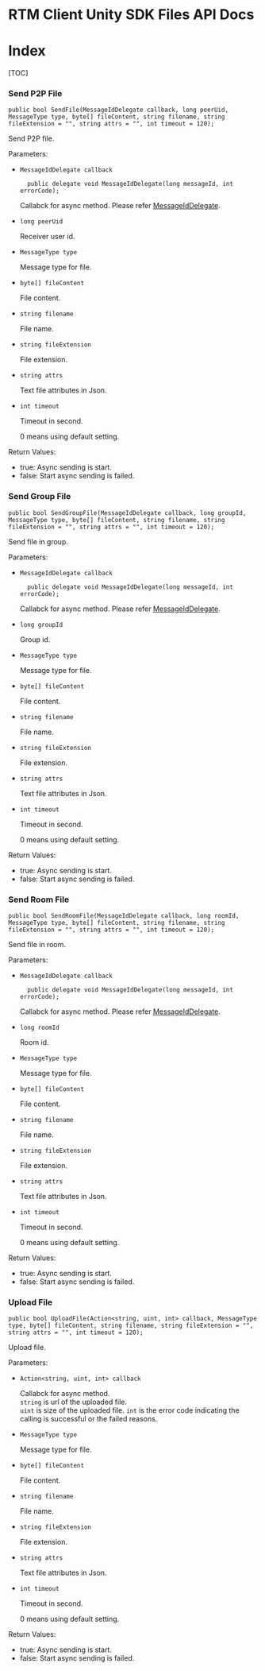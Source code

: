 # RTM Client Unity SDK Files API Docs

# Index

[TOC]

### Send P2P File

	public bool SendFile(MessageIdDelegate callback, long peerUid, MessageType type, byte[] fileContent, string filename, string fileExtension = "", string attrs = "", int timeout = 120);
	
Send P2P file.

Parameters:

+ `MessageIdDelegate callback`

		public delegate void MessageIdDelegate(long messageId, int errorCode);

	Callabck for async method. Please refer [MessageIdDelegate](Delegates.md#MessageIdDelegate).

+ `long peerUid`

	Receiver user id.

+ `MessageType type`

	Message type for file.

+ `byte[] fileContent`

	File content.

+ `string filename`

	File name.

+ `string fileExtension`

	File extension.

+ `string attrs`

	Text file attributes in Json.

+ `int timeout`

	Timeout in second.

	0 means using default setting.


Return Values:

+ true: Async sending is start.
+ false: Start async sending is failed.


### Send Group File

	public bool SendGroupFile(MessageIdDelegate callback, long groupId, MessageType type, byte[] fileContent, string filename, string fileExtension = "", string attrs = "", int timeout = 120);
	
Send file in group.

Parameters:

+ `MessageIdDelegate callback`

		public delegate void MessageIdDelegate(long messageId, int errorCode);

	Callabck for async method. Please refer [MessageIdDelegate](Delegates.md#MessageIdDelegate).

+ `long groupId`

	Group id.

+ `MessageType type`

	Message type for file.

+ `byte[] fileContent`

	File content.

+ `string filename`

	File name.

+ `string fileExtension`

	File extension.

+ `string attrs`

	Text file attributes in Json.

+ `int timeout`

	Timeout in second.

	0 means using default setting.


Return Values:

+ true: Async sending is start.
+ false: Start async sending is failed.


### Send Room File

	public bool SendRoomFile(MessageIdDelegate callback, long roomId, MessageType type, byte[] fileContent, string filename, string fileExtension = "", string attrs = "", int timeout = 120);
	
Send file in room.

Parameters:

+ `MessageIdDelegate callback`

		public delegate void MessageIdDelegate(long messageId, int errorCode);

	Callabck for async method. Please refer [MessageIdDelegate](Delegates.md#MessageIdDelegate).

+ `long roomId`

	Room id.

+ `MessageType type`

	Message type for file.

+ `byte[] fileContent`

	File content.

+ `string filename`

	File name.

+ `string fileExtension`

	File extension.

+ `string attrs`

	Text file attributes in Json.

+ `int timeout`

	Timeout in second.

	0 means using default setting.


Return Values:

+ true: Async sending is start.
+ false: Start async sending is failed.


### Upload File

	public bool UploadFile(Action<string, uint, int> callback, MessageType type, byte[] fileContent, string filename, string fileExtension = "", string attrs = "", int timeout = 120);
	
Upload file.

Parameters:

+ `Action<string, uint, int> callback`

	Callabck for async method.  
	`string` is url of the uploaded file.  
	`uint` is size of the uploaded file.
	`int` is the error code indicating the calling is successful or the failed reasons.
		
+ `MessageType type`

	Message type for file.

+ `byte[] fileContent`

	File content.

+ `string filename`

	File name.

+ `string fileExtension`

	File extension.

+ `string attrs`

	Text file attributes in Json.

+ `int timeout`

	Timeout in second.

	0 means using default setting.


Return Values:

+ true: Async sending is start.
+ false: Start async sending is failed.

